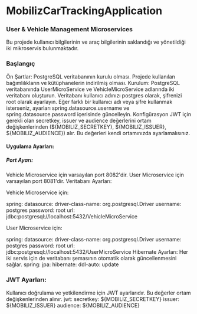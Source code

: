 # MobilizCarTrackingApplication
### User & Vehicle Management Microservices
Bu projede kullanıcı bilgilerinin ve araç bilgilerinin saklandığı ve yönetildiği iki mikroservis bulunmaktadır.

### Başlangıç
Ön Şartlar:
PostgreSQL veritabanının kurulu olması.
Projede kullanılan bağımlılıkların ve kütüphanelerin indirilmiş olması.
Kurulum:
PostgreSQL veritabanında UserMicroService ve VehicleMicroService adlarında iki veritabanı oluşturun.
Veritabanı kullanıcı adınızı postgres olarak, şifrenizi root olarak ayarlayın. Eğer farklı bir kullanıcı adı veya şifre kullanmak isterseniz, ayarları spring.datasource.username ve spring.datasource.password içerisinde güncelleyin.
Konfigürasyon
JWT için gerekli olan secretkey, issuer ve audience değerlerini ortam değişkenlerinden (${MOBILIZ_SECRETKEY}, ${MOBILIZ_ISSUER}, ${MOBILIZ_AUDIENCE}) alır. Bu değerleri kendi ortamınızda ayarlamalısınız.
#### Uygulama Ayarları:
##### Port Ayarı:

Vehicle Microservice için varsayılan port 8082'dir.
User Microservice için varsayılan port 8081'dir.
Veritabanı Ayarları:

Vehicle Microservice için:

spring:
  datasource:
    driver-class-name: org.postgresql.Driver
    username: postgres
    password: root
    url: jdbc:postgresql://localhost:5432/VehicleMicroService
    
User Microservice için:

spring:
  datasource:
    driver-class-name: org.postgresql.Driver
    username: postgres
    password: root
    url: jdbc:postgresql://localhost:5432/UserMicroService
Hibernate Ayarları: Her iki servis için de veritabanı şemasının otomatik olarak güncellenmesini sağlar.
spring:
  jpa:
    hibernate:
      ddl-auto: update
### JWT Ayarları: 
Kullanıcı doğrulama ve yetkilendirme için JWT ayarlarıdır. Bu değerler ortam değişkenlerinden alınır.
jwt:
  secretkey: ${MOBILIZ_SECRETKEY}
  issuer: ${MOBILIZ_ISSUER}
  audience: ${MOBILIZ_AUDIENCE}


